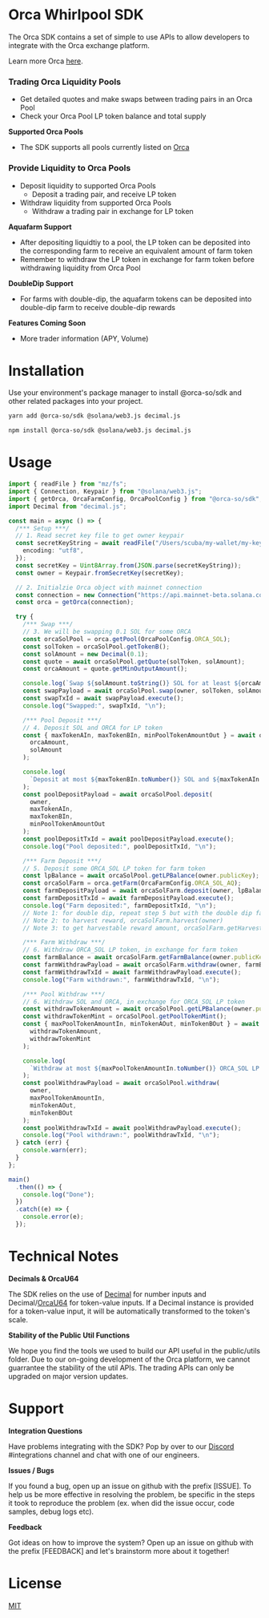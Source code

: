 # Orca Whirlpool SDK

The Orca SDK contains a set of simple to use APIs to allow developers to integrate with the Orca exchange platform.

Learn more Orca [here](https://docs.orca.so).

### Trading Orca Liquidity Pools

- Get detailed quotes and make swaps between trading pairs in an Orca Pool
- Check your Orca Pool LP token balance and total supply

**Supported Orca Pools**

- The SDK supports all pools currently listed on [Orca](https://www.orca.so/pools)

### Provide Liquidity to Orca Pools

- Deposit liquidity to supported Orca Pools
  - Deposit a trading pair, and receive LP token
- Withdraw liquidity from supported Orca Pools
  - Withdraw a trading pair in exchange for LP token

**Aquafarm Support**

- After depositing liquidtiy to a pool, the LP token can be deposited into
  the corresponding farm to receive an equivalent amount of farm token
- Remember to withdraw the LP token in exchange for farm token before
  withdrawing liquidity from Orca Pool

**DoubleDip Support**

- For farms with double-dip, the aquafarm tokens can be deposited into
  double-dip farm to receive double-dip rewards

**Features Coming Soon**

- More trader information (APY, Volume)

# Installation

Use your environment's package manager to install @orca-so/sdk and other related packages into your project.

```bash
yarn add @orca-so/sdk @solana/web3.js decimal.js
```

```bash
npm install @orca-so/sdk @solana/web3.js decimal.js
```

# Usage

```typescript
import { readFile } from "mz/fs";
import { Connection, Keypair } from "@solana/web3.js";
import { getOrca, OrcaFarmConfig, OrcaPoolConfig } from "@orca-so/sdk";
import Decimal from "decimal.js";

const main = async () => {
  /*** Setup ***/
  // 1. Read secret key file to get owner keypair
  const secretKeyString = await readFile("/Users/scuba/my-wallet/my-keypair.json", {
    encoding: "utf8",
  });
  const secretKey = Uint8Array.from(JSON.parse(secretKeyString));
  const owner = Keypair.fromSecretKey(secretKey);

  // 2. Initialzie Orca object with mainnet connection
  const connection = new Connection("https://api.mainnet-beta.solana.com", "singleGossip");
  const orca = getOrca(connection);

  try {
    /*** Swap ***/
    // 3. We will be swapping 0.1 SOL for some ORCA
    const orcaSolPool = orca.getPool(OrcaPoolConfig.ORCA_SOL);
    const solToken = orcaSolPool.getTokenB();
    const solAmount = new Decimal(0.1);
    const quote = await orcaSolPool.getQuote(solToken, solAmount);
    const orcaAmount = quote.getMinOutputAmount();

    console.log(`Swap ${solAmount.toString()} SOL for at least ${orcaAmount.toNumber()} ORCA`);
    const swapPayload = await orcaSolPool.swap(owner, solToken, solAmount, orcaAmount);
    const swapTxId = await swapPayload.execute();
    console.log("Swapped:", swapTxId, "\n");

    /*** Pool Deposit ***/
    // 4. Deposit SOL and ORCA for LP token
    const { maxTokenAIn, maxTokenBIn, minPoolTokenAmountOut } = await orcaSolPool.getDepositQuote(
      orcaAmount,
      solAmount
    );

    console.log(
      `Deposit at most ${maxTokenBIn.toNumber()} SOL and ${maxTokenAIn.toNumber()} ORCA, for at least ${minPoolTokenAmountOut.toNumber()} LP tokens`
    );
    const poolDepositPayload = await orcaSolPool.deposit(
      owner,
      maxTokenAIn,
      maxTokenBIn,
      minPoolTokenAmountOut
    );
    const poolDepositTxId = await poolDepositPayload.execute();
    console.log("Pool deposited:", poolDepositTxId, "\n");

    /*** Farm Deposit ***/
    // 5. Deposit some ORCA_SOL LP token for farm token
    const lpBalance = await orcaSolPool.getLPBalance(owner.publicKey);
    const orcaSolFarm = orca.getFarm(OrcaFarmConfig.ORCA_SOL_AQ);
    const farmDepositPayload = await orcaSolFarm.deposit(owner, lpBalance);
    const farmDepositTxId = await farmDepositPayload.execute();
    console.log("Farm deposited:", farmDepositTxId, "\n");
    // Note 1: for double dip, repeat step 5 but with the double dip farm
    // Note 2: to harvest reward, orcaSolFarm.harvest(owner)
    // Note 3: to get harvestable reward amount, orcaSolFarm.getHarvestableAmount(owner.publicKey)

    /*** Farm Withdraw ***/
    // 6. Withdraw ORCA_SOL LP token, in exchange for farm token
    const farmBalance = await orcaSolFarm.getFarmBalance(owner.publicKey); // withdraw the entire balance
    const farmWithdrawPayload = await orcaSolFarm.withdraw(owner, farmBalance);
    const farmWithdrawTxId = await farmWithdrawPayload.execute();
    console.log("Farm withdrawn:", farmWithdrawTxId, "\n");

    /*** Pool Withdraw ***/
    // 6. Withdraw SOL and ORCA, in exchange for ORCA_SOL LP token
    const withdrawTokenAmount = await orcaSolPool.getLPBalance(owner.publicKey);
    const withdrawTokenMint = orcaSolPool.getPoolTokenMint();
    const { maxPoolTokenAmountIn, minTokenAOut, minTokenBOut } = await orcaSolPool.getWithdrawQuote(
      withdrawTokenAmount,
      withdrawTokenMint
    );

    console.log(
      `Withdraw at most ${maxPoolTokenAmountIn.toNumber()} ORCA_SOL LP token for at least ${minTokenAOut.toNumber()} ORCA and ${minTokenBOut.toNumber()} SOL`
    );
    const poolWithdrawPayload = await orcaSolPool.withdraw(
      owner,
      maxPoolTokenAmountIn,
      minTokenAOut,
      minTokenBOut
    );
    const poolWithdrawTxId = await poolWithdrawPayload.execute();
    console.log("Pool withdrawn:", poolWithdrawTxId, "\n");
  } catch (err) {
    console.warn(err);
  }
};

main()
  .then(() => {
    console.log("Done");
  })
  .catch((e) => {
    console.error(e);
  });
```

# Technical Notes

**Decimals & OrcaU64**

The SDK relies on the use of [Decimal](https://github.com/MikeMcl/decimal.js/) for number inputs and Decimal/[OrcaU64](https://github.com/orca-so/typescript-sdk/blob/main/src/public/utils/orca-u64.ts) for token-value inputs. If a Decimal instance is provided for a token-value input, it will be automatically transformed to the token's scale.

**Stability of the Public Util Functions**

We hope you find the tools we used to build our API useful in the public/utils folder. Due to our on-going development of the Orca platform, we cannot guarrantee the stability of the util APIs. The trading APIs can only be upgraded on major version updates.

# Support

**Integration Questions**

Have problems integrating with the SDK? Pop by over to our [Discord](https://discord.gg/nSwGWn5KSG) #integrations channel and chat with one of our engineers.

**Issues / Bugs**

If you found a bug, open up an issue on github with the prefix [ISSUE]. To help us be more effective in resolving the problem, be specific in the steps it took to reproduce the problem (ex. when did the issue occur, code samples, debug logs etc).

**Feedback**

Got ideas on how to improve the system? Open up an issue on github with the prefix [FEEDBACK] and let's brainstorm more about it together!

# License

[MIT](https://choosealicense.com/licenses/mit/)
